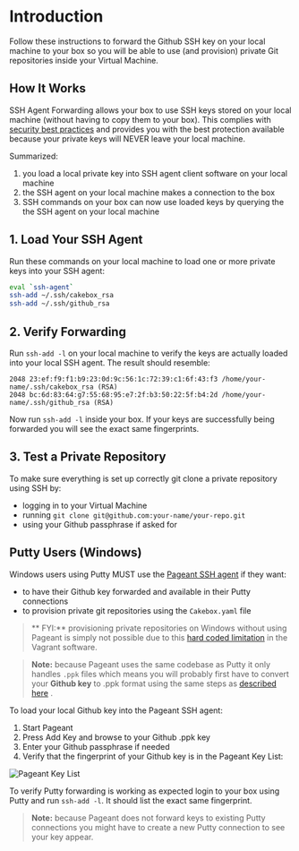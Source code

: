 # Introduction

Follow these instructions to forward the Github SSH key on your local machine
to your box so you will be able to use (and provision) private Git
repositories inside your Virtual Machine.

## How It Works

SSH Agent Forwarding allows your box to use SSH keys stored on your local
machine (without having to copy them to your box). This complies with
[security best practices](http://rabexc.org/posts/pitfalls-of-ssh-agents) and
provides you with the best protection available because your private keys will
NEVER leave your local machine.

Summarized:

1. you load a local private key into SSH agent client software on
your local machine
2. the SSH agent on your local machine makes a connection to the box
3. SSH commands on your box can now use loaded keys by querying the
the SSH agent on your local machine

## 1. Load Your SSH Agent

Run these commands on your local machine to load one or more private keys into
your SSH agent:

```bash
eval `ssh-agent`
ssh-add ~/.ssh/cakebox_rsa
ssh-add ~/.ssh/github_rsa
```

## 2. Verify Forwarding

Run ``ssh-add -l`` on your local machine to verify the keys are actually loaded
into your local SSH agent. The result should resemble:

    2048 23:ef:f9:f1:b9:23:0d:9c:56:1c:72:39:c1:6f:43:f3 /home/your-name/.ssh/cakebox_rsa (RSA)
    2048 bc:6d:83:64:g7:55:68:95:e7:2f:b3:50:22:5f:b4:2d /home/your-name/.ssh/github_rsa (RSA)

Now run ``ssh-add -l`` inside your box. If your keys are successfully being
forwarded you will see the exact same fingerprints.

## 3. Test a Private Repository

To make sure everything is set up correctly git clone a private
repository using SSH by:

+ logging in to your Virtual Machine
+ running ``git clone git@github.com:your-name/your-repo.git``
+ using your Github passphrase if asked for

## Putty Users (Windows)

Windows users using Putty MUST use the
[Pageant SSH agent](http://www.chiark.greenend.org.uk/~sgtatham/putty/download.html)
if they want:

+ to have their Github key forwarded and available in their Putty connections
+ to provision private git repositories using the ``Cakebox.yaml`` file

> ** FYI:** provisioning private repositories on Windows without using Pageant
> is simply not possible due to this
> [hard coded limitation](https://github.com/net-ssh/net-ssh/commit/bd61eeab4927e9a68a5217ad9d8c04a99156efb2)
> in the Vagrant software.

> **Note:** because Pageant uses the same codebase as Putty it only handles
> ``.ppk`` files which means you will probably first have to convert your **Github
> key** to .ppk format using the same steps as
> [described here](tutorials/securing-box-authentication/#putty-users-windows)
> .

To load your local Github key into the Pageant SSH agent:

1. Start Pageant
2. Press Add Key and browse to your Github .ppk key
3. Enter your Github passphrase if needed
4. Verify that the fingerprint of your Github key is in the Pageant Key List:

![Pageant Key List](img/pageant-key-list.png)

To verify Putty forwarding is working as expected login to your box using Putty
and run ``ssh-add -l``.  It should list the exact same fingerprint.

> **Note:** because Pageant does not forward keys to existing Putty connections
> you might have to create a new Putty connection to see your key appear.
